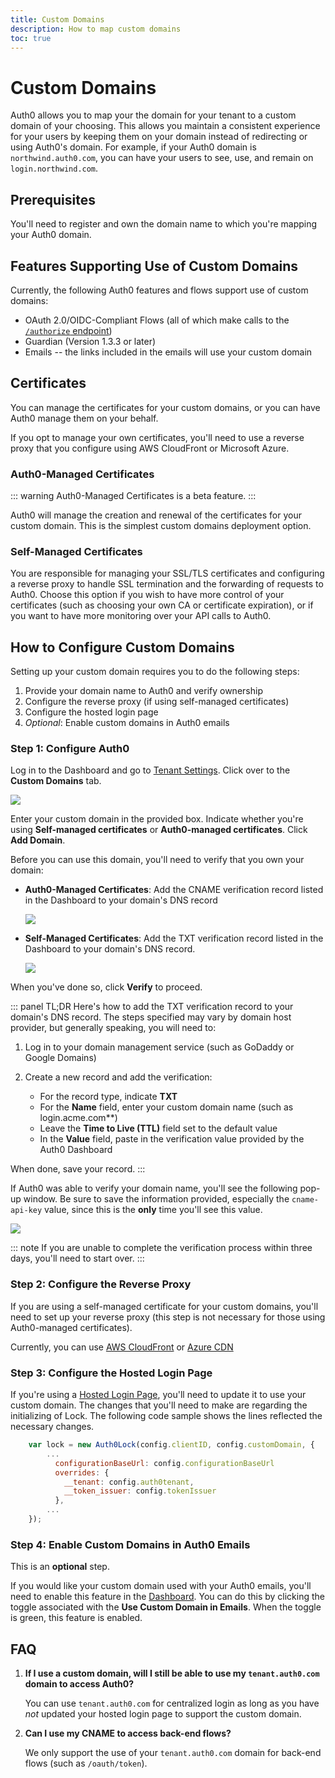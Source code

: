 ```yaml
---
title: Custom Domains
description: How to map custom domains
toc: true
---
```

# Custom Domains

Auth0 allows you to map your the domain for your tenant to a custom domain of your choosing. This allows you maintain a consistent experience for your users by keeping them on your domain instead of redirecting or using Auth0's domain. For example, if your Auth0 domain is `northwind.auth0.com`, you can have your users to see, use, and remain on `login.northwind.com`.

## Prerequisites

You'll need to register and own the domain name to which you're mapping your Auth0 domain.

## Features Supporting Use of Custom Domains

Currently, the following Auth0 features and flows support use of custom domains:

* OAuth 2.0/OIDC-Compliant Flows (all of which make calls to the [`/authorize` endpoint](/api/authentication#authorize-client))
* Guardian (Version 1.3.3 or later)
* Emails -- the links included in the emails will use your custom domain

## Certificates

You can manage the certificates for your custom domains, or you can have Auth0 manage them on your behalf.

If you opt to manage your own certificates, you'll need to use a reverse proxy that you configure using AWS CloudFront or Microsoft Azure.

### Auth0-Managed Certificates

::: warning
Auth0-Managed Certificates is a beta feature.
:::

Auth0 will manage the creation and renewal of the certificates for your custom domain. This is the simplest custom domains deployment option.

### Self-Managed Certificates

You are responsible for managing your SSL/TLS certificates and configuring a reverse proxy to handle SSL termination and the forwarding of requests to Auth0. Choose this option if you wish to have more control of your certificates (such as choosing your own CA or certificate expiration), or if you want to have more monitoring over your API calls to Auth0.

## How to Configure Custom Domains

Setting up your custom domain requires you to do the following steps:

1. Provide your domain name to Auth0 and verify ownership
1. Configure the reverse proxy (if using self-managed certificates)
1. Configure the hosted login page
1. *Optional*: Enable custom domains in Auth0 emails

### Step 1: Configure Auth0

Log in to the Dashboard and go to [Tenant Settings](${manage_url}/#/tenant). Click over to the **Custom Domains** tab.

![](/media/articles/custom-domains/custom-domains.png)

Enter your custom domain in the provided box. Indicate whether you're using **Self-managed certificates** or **Auth0-managed certificates**. Click **Add Domain**.

Before you can use this domain, you'll need to verify that you own your domain:

* **Auth0-Managed Certificates**: Add the CNAME verification record listed in the Dashboard to your domain's DNS record

	![](/media/articles/custom-domains/auth0-managed.png)

* **Self-Managed Certificates**: Add the TXT verification record listed in the Dashboard to your domain's DNS record.

	![](/media/articles/custom-domains/self-managed.png)

When you've done so, click **Verify** to proceed.

::: panel TL;DR
Here's how to add the TXT verification record to your domain's DNS record. The steps specified may vary by domain host provider, but generally speaking, you will need to:

1. Log in to your domain management service (such as GoDaddy or Google Domains)

1. Create a new record and add the verification:

	* For the record type, indicate **TXT**
	* For the **Name** field, enter your custom domain name (such as login.acme.com**)
	* Leave the **Time to Live (TTL)** field set to the default value
	* In the **Value** field, paste in the verification value provided by the Auth0 Dashboard

When done, save your record.
:::

If Auth0 was able to verify your domain name, you'll see the following pop-up window. Be sure to save the information provided, especially the `cname-api-key` value, since this is the **only** time you'll see this value.

![](/media/articles/custom-domains/api-key.png)

::: note
If you are unable to complete the verification process within three days, you'll need to start over.
:::



### Step 2: Configure the Reverse Proxy

If you are using a self-managed certificate for your custom domains, you'll need to set up your reverse proxy (this step is not necessary for those using Auth0-managed certificates).

Currently, you can use [AWS CloudFront](/custom-domains/set-up-cloudfront) or [Azure CDN](/custom-domains/set-up-azure-cdn)

### Step 3: Configure the Hosted Login Page

If you're using a [Hosted Login Page](/hosted-pages/login), you'll need to update it to use your custom domain. The changes that you'll need to make are regarding the initializing of Lock. The following code sample shows the lines reflected the necessary changes.

```js
    var lock = new Auth0Lock(config.clientID, config.customDomain, {
		...
	      configurationBaseUrl: config.configurationBaseUrl
	      overrides: {
	        __tenant: config.auth0tenant,
	        __token_issuer: config.tokenIssuer
	      },
		...
    });
```

### Step 4: Enable Custom Domains in Auth0 Emails

This is an **optional** step.

If you would like your custom domain used with your Auth0 emails, you'll need to enable this feature in the [Dashboard](${manage_url}/#/tenant). You can do this by clicking the toggle associated with the **Use Custom Domain in Emails**. When the toggle is green, this feature is enabled.

## FAQ

1. **If I use a custom domain, will I still be able to use my `tenant.auth0.com` domain to access Auth0?**

	You can use `tenant.auth0.com` for centralized login as long as you have *not* updated your hosted login page to support the custom domain.

1. **Can I use my CNAME to access back-end flows?**

	We only support the use of your `tenant.auth0.com` domain for back-end flows (such as `/oauth/token`).
